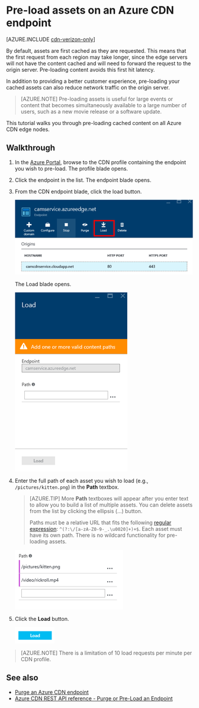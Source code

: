 <properties
	pageTitle="Pre-load assets on an Azure CDN endpoint"
	description="Learn how to pre-load cached content on a CDN endpoint."
	services="cdn"
	documentationCenter=".NET"
	authors="camsoper"
	manager="erikre"
	editor=""/>

<tags
	ms.service="cdn"
	ms.workload="tbd"
	ms.tgt_pltfrm="na"
	ms.devlang="na"
	ms.topic="article"
	ms.date="05/11/2016"
	ms.author="casoper"/>

# Pre-load assets on an Azure CDN endpoint

[AZURE.INCLUDE [cdn-verizon-only](../../includes/cdn-verizon-only.md)]

By default, assets are first cached as they are requested. This means that the first request from each region may take longer, since the edge servers will not have the content cached and will need to forward the request to the origin server. Pre-loading content avoids this first hit latency.

In addition to providing a better customer experience, pre-loading your cached assets can also reduce network traffic on the origin server.

> [AZURE.NOTE] Pre-loading assets is useful for  large events or content that becomes simultaneously available to a large number of users, such as a new movie release or a software update.

This tutorial walks you through pre-loading cached content on all Azure CDN edge nodes.

## Walkthrough

1. In the [Azure Portal](https://portal.azure.com), browse to the CDN profile containing the endpoint you wish to pre-load.  The profile blade opens.

2. Click the endpoint in the list.  The endpoint blade opens.

3. From the CDN endpoint blade, click the load button.

	![CDN endpoint blade](./media/cdn-preload-endpoint/cdn-endpoint-blade.png)

	The Load blade opens.

	![CDN load blade](./media/cdn-preload-endpoint/cdn-load-blade.png)

4. Enter the full path of each asset you wish to load (e.g., `/pictures/kitten.png`) in the **Path** textbox.

	> [AZURE.TIP] More **Path** textboxes will appear after you enter text to allow you to build a list of multiple assets.  You can delete assets from the list by clicking the ellipsis (...) button.
	>
	> Paths must be a relative URL that fits the following [regular expression](https://msdn.microsoft.com/library/az24scfc.aspx):  `^(?:\/[a-zA-Z0-9-_.\u0020]+)+$`.  Each asset must have its own path.  There is no wildcard functionality for pre-loading assets.

    ![Load button](./media/cdn-preload-endpoint/cdn-load-paths.png)

5. Click the **Load** button.

	![Load button](./media/cdn-preload-endpoint/cdn-load-button.png)

> [AZURE.NOTE] There is a limitation of 10 load requests per minute per CDN profile.

## See also
- [Purge an Azure CDN endpoint](cdn-purge-endpoint.md)
- [Azure CDN REST API reference - Purge or Pre-Load an Endpoint](https://msdn.microsoft.com/library/mt634451.aspx)
